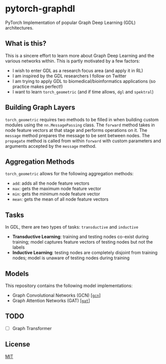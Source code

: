 # pytorch-graphdl
PyTorch Implementation of popular Graph Deep Learning (GDL) architectures.

## What is this?
This is a sincere effort to learn more about Graph Deep Learning and the various networks within. This is partly motivated by a few factors:

- I wish to enter GDL as a research focus area (and apply it in RL)
- I am inspired by the GDL researchers I follow on Twitter
- I am trying to apply GDL to biomedical/bioinformatics applications (so practice makes perfect!)
- I want to learn `torch_geometric` (and if time allows, `dgl` and `spektral`)

## Building Graph Layers
`torch_geometric` requires two methods to be filled in when building custom modules using the `nn.MessagePassing` class. The `forward` method takes in node feature vectors at that stage and performs operations on it. The `message` method prepares the message to be sent between nodes. The `propagate` method is called from within `forward` with custom parameters and arguments accepted by the `message` method.

## Aggregation Methods
`torch_geometric` allows for the following aggregation methods:

- `add`: adds all the node feature vectors
- `max`: gets the maximum node feature vector
- `min`: gets the minimum node feature vector
- `mean`: gets the mean of all node feature vectors

## Tasks
In GDL, there are two types of tasks: `transductive` and `inductive`

- **Transductive Learning**: training and testing nodes co-exist during training; model captures feature vectors of testing nodes but not the labels
- **Inductive Learning**: testing nodes are completely disjoint from training nodes; model is unaware of testing nodes during training

## Models
This repository contains the following model implementations:

- Graph Convolutional Networks (GCN) [[`gcn`](https://github.com/rish-16/pytorch-graphdl/tree/main/gcn)]
- Graph Attention Networks (GAT) [[`gat`](https://github.com/rish-16/pytorch-graphdl/tree/main/gat)]

## TODO
- [ ] Graph Transformer

## License
[MIT](https://github.com/rish-16/pytorch-graphdl/blob/main/LICENSE)